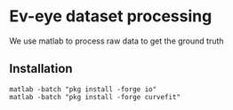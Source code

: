 # Ev-eye dataset processing
We use matlab to process raw data to get the ground truth

## Installation
```angular2html
matlab -batch "pkg install -forge io"
matlab -batch "pkg install -forge curvefit"
```
